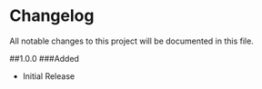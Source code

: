 Changelog
===
All notable changes to this project will be documented in this file.

##1.0.0
###Added

* Initial Release
